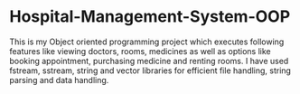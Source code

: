 # Hospital-Management-System-OOP
This is my Object oriented programming project which executes following features like viewing doctors, rooms, medicines as well as options like booking appointment, purchasing medicine and renting rooms. I have used fstream, sstream, string and vector libraries for efficient file handling, string parsing and data handling.
